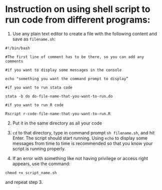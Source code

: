 # Instruction on using shell script to run code from different programs:

   1.  Use any plain text editor to create a file with the following content and save as `filename.sh`:
```
#!/bin/bash

#The first line of comment has to be there, so you can add any comments

#if you want to display some messages in the console

echo "something you want the command prompt to display”

#if you want to run stata code

stata -b do do-file-name-that-you-want-to-run.do

#if you want to run R code

Rscript r-code-file-name-that-you-want-to-run.R
```

   2. Put it in the same directory as all your code

   3. `cd` to that directory, type in command prompt `sh filename.sh`, and hit Enter. 
   The script should start running. Using `echo` to display some messages from time to time is recommended so that you know your script is running properly.

   4. If an error with something like not having privilege or access right appears, use the command:

`chmod +x script_name.sh`

and repeat step 3.
